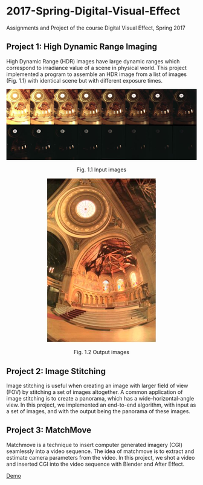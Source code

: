 # 2017-Spring-Digital-Visual-Effect
Assignments and Project of the course Digital Visual Effect, Spring 2017

## Project 1: High Dynamic Range Imaging

High Dynamic Range (HDR) images have large dynamic ranges which correspond to irradiance value of a scene in physical world. This project implemented a program to assemble an HDR image from a list of images (Fig. 1.1) with identical scene but with different exposure times.

<center>
<img src = "https://github.com/blacktomato/2017-Spring-Digital-Visual-Effect/blob/master/pics/input_imgs.JPG"  alt="Input images"/>

Fig. 1.1 Input images
</center>


<center>
<img src = "https://github.com/blacktomato/2017-Spring-Digital-Visual-Effect/blob/master/pics/output_img.JPG" alt="Onput image"/>

Fig. 1.2 Output images
</center>

## Project 2: Image Stitching

Image stitching is useful when creating an image with larger field of view (FOV) by stitching a set of images altogether. A common application of image stitching is to create a panorama, which has a wide-horizontal-angle view. In this project, we implemented an end-to-end algorithm, with input as a set of images, and with the output being the panorama of these images.



## Project 3: MatchMove

Matchmove is a technique to insert computer generated imagery (CGI) seamlessly into a video sequence. The idea of matchmove is to extract and estimate camera parameters from the video. In this project, we shot a video and inserted CGI into the video sequence with Blender and After Effect.

[Demo](https://www.youtube.com/watch?v=xq_q9xUNSGA)

